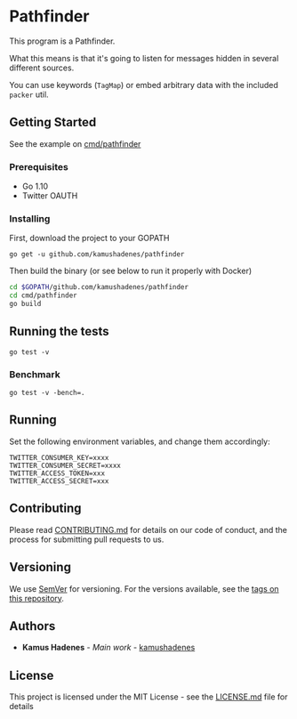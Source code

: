 # Pathfinder

This program is a Pathfinder.

What this means is that it's going to listen for messages hidden in several different sources.

You can use keywords (`TagMap`) or embed arbitrary data with the included `packer` util.

## Getting Started

See the example on [cmd/pathfinder](https://github.com/kamushadenes/pathfinder/cmd/pathfinder/main.go)

### Prerequisites

- Go 1.10
- Twitter OAUTH

### Installing

First, download the project to your GOPATH

```
go get -u github.com/kamushadenes/pathfinder
```

Then build the binary (or see below to run it properly with Docker)

```bash
cd $GOPATH/github.com/kamushadenes/pathfinder
cd cmd/pathfinder
go build
```

## Running the tests

```
go test -v
```

### Benchmark

```
go test -v -bench=.
```

## Running

Set the following environment variables, and change them accordingly:

```
TWITTER_CONSUMER_KEY=xxxx
TWITTER_CONSUMER_SECRET=xxxx
TWITTER_ACCESS_TOKEN=xxx
TWITTER_ACCESS_SECRET=xxx
```

## Contributing

Please read [CONTRIBUTING.md](CONTRIBUTING.md) for details on our code of conduct, and the process for submitting pull requests to us.

## Versioning

We use [SemVer](http://semver.org/) for versioning. For the versions available, see the [tags on this repository](https://github.com/your/project/tags).

## Authors

* **Kamus Hadenes** - *Main work* - [kamushadenes](https://github.com/kamushadenes)

## License

This project is licensed under the MIT License - see the [LICENSE.md](LICENSE.md) file for details